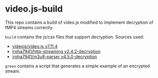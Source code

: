 # video.js-build

This repo contains a build of video.js modified to implement decryption of fMP4 streams correctly.

`build` contains the js/css files that support decryption.  Sources used:
* [videojs/video.js v7.11.4](https://github.com/videojs/video.js/tree/v7.11.4)
* [iroha7941/http-streaming v2.4.2-decryption](https://github.com/iroha7941/http-streaming/tree/v2.4.2-decryption)
* [iroha7941/m3u8-parser v4.5.0-decryption](https://github.com/iroha7941/m3u8-parser/tree/v4.5.0-decryption)

`green` contains a script that generates a simple example of an encrypted stream.
